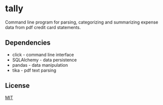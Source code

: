 # tally
Command line program for parsing, categorizing and summarizing expense data from pdf credit card statements.

## Dependencies
- click - command line interface
- SQLAlchemy - data persistence
- pandas - data manipulation
- tika - pdf text parsing

## License
[MIT](LICENSE)